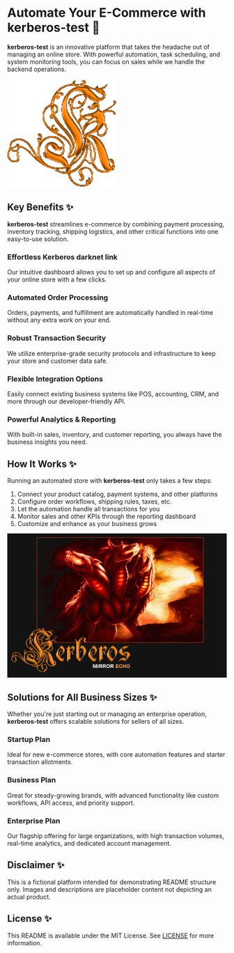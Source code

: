 # Automate Your E-Commerce with **kerberos-test** 🚀

**kerberos-test** is an innovative platform that takes the headache out of managing an online store. With powerful automation, task scheduling, and system monitoring tools, you can focus on sales while we handle the backend operations.

![E-Commerce Automation](.github/assets/images/readme/shop/features/de82fdc9134c5f60a69216328fd851a6b02c0a54.png)

## Key Benefits ✨

**kerberos-test** streamlines e-commerce by combining payment processing, inventory tracking, shipping logistics, and other critical functions into one easy-to-use solution.

### Effortless **Kerberos darknet link**

Our intuitive dashboard allows you to set up and configure all aspects of your online store with a few clicks.

### Automated Order Processing

Orders, payments, and fulfillment are automatically handled in real-time without any extra work on your end.

### Robust Transaction Security

We utilize enterprise-grade security protocols and infrastructure to keep your store and customer data safe.

### Flexible Integration Options

Easily connect existing business systems like POS, accounting, CRM, and more through our developer-friendly API.

### Powerful Analytics & Reporting

With built-in sales, inventory, and customer reporting, you always have the business insights you need.

## How It Works ✨

Running an automated store with **kerberos-test** only takes a few steps:

1. Connect your product catalog, payment systems, and other platforms
2. Configure order workflows, shipping rules, taxes, etc.
3. Let the automation handle all transactions for you
4. Monitor sales and other KPIs through the reporting dashboard
5. Customize and enhance as your business grows

![How It Works](.github/assets/images/readme/shop/features/How-To-Download-KMSAuto.png)

## Solutions for All Business Sizes ✨

Whether you're just starting out or managing an enterprise operation, **kerberos-test** offers scalable solutions for sellers of all sizes.

### Startup Plan

Ideal for new e-commerce stores, with core automation features and starter transaction allotments.

### Business Plan

Great for steady-growing brands, with advanced functionality like custom workflows, API access, and priority support.

### Enterprise Plan

Our flagship offering for large organizations, with high transaction volumes, real-time analytics, and dedicated account management.

## Disclaimer ✨

This is a fictional platform intended for demonstrating README structure only. Images and descriptions are placeholder content not depicting an actual product.

## License ✨

This README is available under the MIT License. See [LICENSE](LICENSE) for more information.